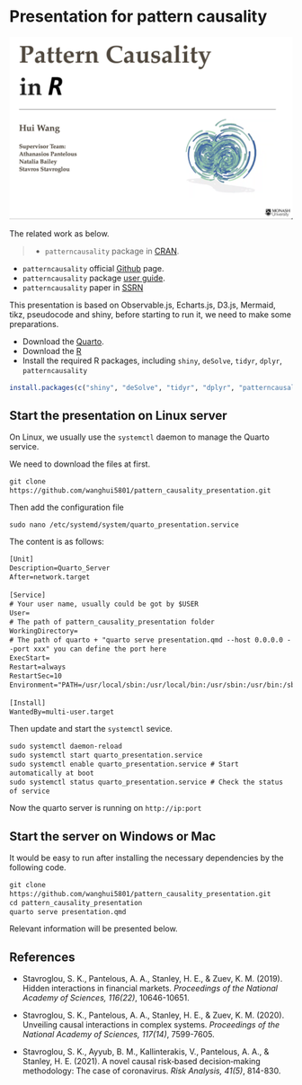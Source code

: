 # Presentation for pattern causality

![](images/cover.png)

The related work as below.

> - `patterncausality` package in [CRAN](https://CRAN.R-project.org/package=patterncausality).  
- `patterncausality` official [Github](https://github.com/skstavroglou/pattern_causality) page.  
- `patterncausality` package [user guide](https://www.stavroglou.com/pattern_causality/articles/patterncausality.html).  
- `patterncausality` paper in [SSRN](https://papers.ssrn.com/sol3/papers.cfm?abstract_id=4966221)  

This presentation is based on Observable.js, Echarts.js, D3.js, Mermaid, tikz, pseudocode and shiny, before starting to run it, we need to make some preparations.

- Download the [Quarto](https://quarto.org/).
- Download the [R](https://www.r-project.org/)
- Install the required R packages, including `shiny`, `deSolve`, `tidyr`, `dplyr`, `patterncausality`

```R
install.packages(c("shiny", "deSolve", "tidyr", "dplyr", "patterncausality"))
```

## Start the presentation on Linux server

On Linux, we usually use the `systemctl` daemon to manage the Quarto service.

We need to download the files at first.

```shell
git clone https://github.com/wanghui5801/pattern_causality_presentation.git
```

Then add the configuration file

```shell
sudo nano /etc/systemd/system/quarto_presentation.service
```

The content is as follows:

```shell
[Unit]
Description=Quarto_Server
After=network.target

[Service]
# Your user name, usually could be got by $USER
User=
# The path of pattern_causality_presentation folder
WorkingDirectory=
# The path of quarto + "quarto serve presentation.qmd --host 0.0.0.0 --port xxx" you can define the port here
ExecStart=
Restart=always
RestartSec=10
Environment="PATH=/usr/local/sbin:/usr/local/bin:/usr/sbin:/usr/bin:/sbin:/bin"

[Install]
WantedBy=multi-user.target
```

Then update and start the `systemctl` sevice.

```shell
sudo systemctl daemon-reload
sudo systemctl start quarto_presentation.service
sudo systemctl enable quarto_presentation.service # Start automatically at boot
sudo systemctl status quarto_presentation.service # Check the status of service
```

Now the quarto server is running on `http://ip:port`

## Start the server on Windows or Mac

It would be easy to run after installing the necessary dependencies by the following code.

```shell
git clone https://github.com/wanghui5801/pattern_causality_presentation.git
cd pattern_causality_presentation
quarto serve presentation.qmd
```

Relevant information will be presented below.

## References

- Stavroglou, S. K., Pantelous, A. A., Stanley, H. E., & Zuev, K. M.
  (2019). Hidden interactions in financial markets. *Proceedings of the
  National Academy of Sciences, 116(22)*, 10646-10651.

- Stavroglou, S. K., Pantelous, A. A., Stanley, H. E., & Zuev, K. M.
  (2020). Unveiling causal interactions in complex systems. *Proceedings
  of the National Academy of Sciences, 117(14)*, 7599-7605.

- Stavroglou, S. K., Ayyub, B. M., Kallinterakis, V., Pantelous, A. A.,
  & Stanley, H. E. (2021). A novel causal risk‐based decision‐making
  methodology: The case of coronavirus. *Risk Analysis, 41(5)*, 814-830.
